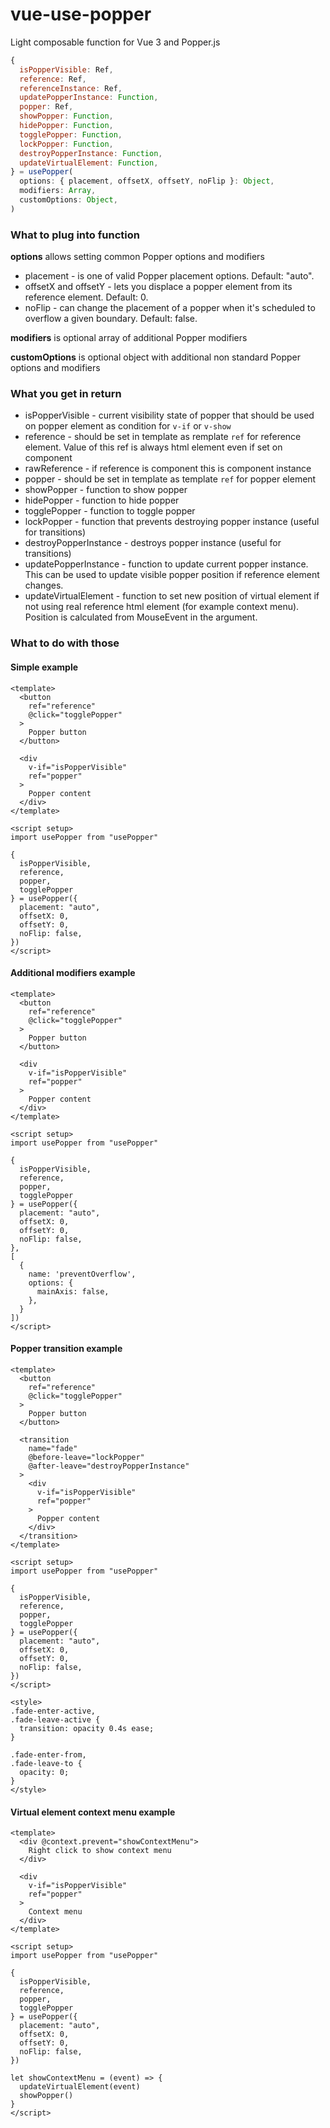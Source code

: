 # vue-use-popper

Light composable function for Vue 3 and Popper.js

```javascript
{
  isPopperVisible: Ref,
  reference: Ref,
  referenceInstance: Ref,
  updatePopperInstance: Function,
  popper: Ref,
  showPopper: Function,
  hidePopper: Function,
  togglePopper: Function,
  lockPopper: Function,
  destroyPopperInstance: Function,
  updateVirtualElement: Function,
} = usePopper(
  options: { placement, offsetX, offsetY, noFlip }: Object,
  modifiers: Array,
  customOptions: Object,
)
```

### What to plug into function

**options** allows setting common Popper options and modifiers

- placement - is one of valid Popper placement options. Default: "auto".
- offsetX and offsetY - lets you displace a popper element from its reference element. Default: 0.
- noFlip - can change the placement of a popper when it's scheduled to overflow a given boundary. Default: false.

**modifiers** is optional array of additional Popper modifiers

**customOptions** is optional object with additional non standard Popper options and modifiers

### What you get in return

- isPopperVisible - current visibility state of popper that should be used on popper element as condition for `v-if` or `v-show`
- reference - should be set in template as remplate `ref` for reference element. Value of this ref is always html element even if set on component
- rawReference - if reference is component this is component instance
- popper - should be set in template as template `ref` for popper element
- showPopper - function to show popper
- hidePopper - function to hide popper
- togglePopper - function to toggle popper
- lockPopper - function that prevents destroying popper instance (useful for transitions)
- destroyPopperInstance - destroys popper instance (useful for transitions)
- updatePopperInstance - function to update current popper instance. This can be used to update visible popper position if reference element changes.
- updateVirtualElement - function to set new position of virtual element if not using real reference html element (for example context menu). Position is calculated from MouseEvent in the argument.

### What to do with those

#### Simple example

```vue
<template>
  <button 
    ref="reference" 
    @click="togglePopper"
  >
    Popper button
  </button>

  <div 
    v-if="isPopperVisible"
    ref="popper"
  >
    Popper content
  </div>
</template>

<script setup>
import usePopper from "usePopper"

{
  isPopperVisible,
  reference,
  popper,
  togglePopper
} = usePopper({
  placement: "auto",
  offsetX: 0,
  offsetY: 0,
  noFlip: false,
})
</script>
```

#### Additional modifiers example

```vue
<template>
  <button 
    ref="reference" 
    @click="togglePopper"
  >
    Popper button
  </button>

  <div 
    v-if="isPopperVisible"
    ref="popper"
  >
    Popper content
  </div>
</template>

<script setup>
import usePopper from "usePopper"

{
  isPopperVisible,
  reference,
  popper,
  togglePopper
} = usePopper({
  placement: "auto",
  offsetX: 0,
  offsetY: 0,
  noFlip: false,
},
[
  {
    name: 'preventOverflow',
    options: {
      mainAxis: false,
    },
  }
])
</script>
```

#### Popper transition example

```vue
<template>
  <button 
    ref="reference" 
    @click="togglePopper"
  >
    Popper button
  </button>

  <transition
    name="fade"
    @before-leave="lockPopper"
    @after-leave="destroyPopperInstance"
  >
    <div 
      v-if="isPopperVisible"
      ref="popper"
    >
      Popper content
    </div>
  </transition>
</template>

<script setup>
import usePopper from "usePopper"

{
  isPopperVisible,
  reference,
  popper,
  togglePopper
} = usePopper({
  placement: "auto",
  offsetX: 0,
  offsetY: 0,
  noFlip: false,
})
</script>

<style>
.fade-enter-active,
.fade-leave-active {
  transition: opacity 0.4s ease;
}

.fade-enter-from,
.fade-leave-to {
  opacity: 0;
}
</style>
```

#### Virtual element context menu example

```vue
<template>
  <div @context.prevent="showContextMenu">
    Right click to show context menu
  </div>

  <div 
    v-if="isPopperVisible"
    ref="popper"
  >
    Context menu
  </div>
</template>

<script setup>
import usePopper from "usePopper"

{
  isPopperVisible,
  reference,
  popper,
  togglePopper
} = usePopper({
  placement: "auto",
  offsetX: 0,
  offsetY: 0,
  noFlip: false,
})

let showContextMenu = (event) => {
  updateVirtualElement(event)
  showPopper()
}
</script>
```

